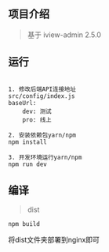 ## 项目介绍

> 基于 iview-admin 2.5.0


## 运行

```bush

1. 修改后端API连接地址
src/config/index.js
baseUrl:
    dev: 测试
    pro: 线上

2. 安装依赖包yarn/npm
npm install

3. 开发环境运行yarn/npm
npm run dev
```

## 编译

> dist

```bush
npm build
```

将dist文件夹部署到nginx即可
